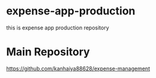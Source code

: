 # expense-app-production

this is expense app production repository

# Main Repository

https://github.com/kanhaiya88628/expense-management
